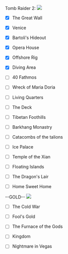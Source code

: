 Tomb Raider 2: ![](https://geps.dev/progress/33?dangerColor=800000&warningColor=ff9900&successColor=006600)
- [x] The Great Wall

- [x] Venice

- [x] Bartoli's Hideout

- [x] Opera House

- [x] Offshore Rig

- [x] Diving Area

- [ ] 40 Fathmos

- [ ] Wreck of Maria Doria

- [ ] Living Quarters

- [ ] The Deck

- [ ] Tibetan Foothills

- [ ] Barkhang Monastry

- [ ] Catacombs of the talions

- [ ] Ice Palace

- [ ] Temple of the Xian

- [ ] Floating Islands

- [ ] The Dragon's Lair

- [ ] Home Sweet Home

--GOLD-- ![](https://geps.dev/progress/0?dangerColor=800000&warningColor=ff9900&successColor=006600)

- [ ] The Cold War

- [ ] Fool's Gold

- [ ] The Furnace of the Gods

- [ ] Kingdom

- [ ] Nightmare in Vegas